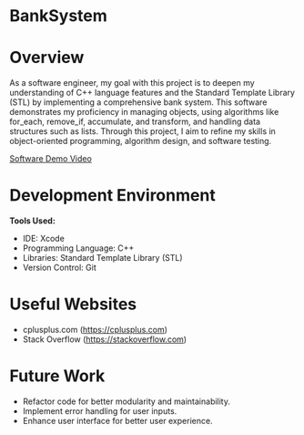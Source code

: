# BankSystem
# Overview

As a software engineer, my goal with this project is to deepen my understanding of C++ language features and the Standard Template Library (STL) by implementing a comprehensive bank system. This software demonstrates my proficiency in managing objects, using algorithms like for_each, remove_if, accumulate, and transform, and handling data structures such as lists. Through this project, I aim to refine my skills in object-oriented programming, algorithm design, and software testing.

[Software Demo Video](https://youtu.be/irqghVgugDk)

# Development Environment

**Tools Used:**

- IDE: Xcode
- Programming Language: C++
- Libraries: Standard Template Library (STL)
- Version Control: Git

# Useful Websites

- cplusplus.com (https://cplusplus.com)
- Stack Overflow (https://stackoverflow.com)

# Future Work

- Refactor code for better modularity and maintainability.
- Implement error handling for user inputs.
- Enhance user interface for better user experience.

